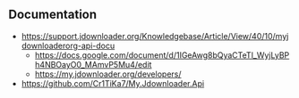 ## Documentation
- https://support.jdownloader.org/Knowledgebase/Article/View/40/10/myjdownloaderorg-api-docu
    - https://docs.google.com/document/d/1IGeAwg8bQyaCTeTl_WyjLyBPh4NBOayO0_MAmvP5Mu4/edit
    - https://my.jdownloader.org/developers/
- https://github.com/Cr1TiKa7/My.Jdownloader.Api